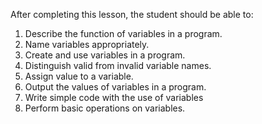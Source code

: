 After completing this lesson, the student should be able to:
 1. Describe the function of variables in a program.
 1. Name variables appropriately. 
 1. Create and use variables in a program.
 1. Distinguish valid from invalid variable names.
 1. Assign value to a variable.
 1. Output the values of variables in a program.
 1.	Write simple code with the use of variables
 1. Perform basic operations on variables.